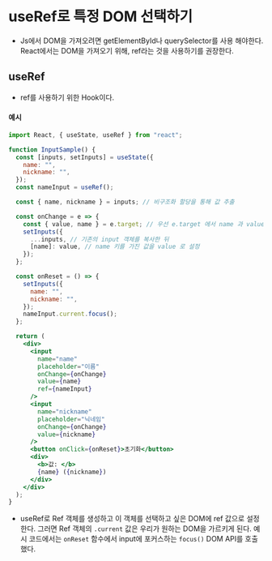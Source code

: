 # useRef로 특정 DOM 선택하기

- Js에서 DOM을 가져오려면 getElementById나 querySelector를 사용 해야한다. React에서는 DOM을 가져오기 위해, ref라는 것을 사용하기를 권장한다.

## useRef

- ref를 사용하기 위한 Hook이다.

#### 예시

```jsx
import React, { useState, useRef } from "react";

function InputSample() {
  const [inputs, setInputs] = useState({
    name: "",
    nickname: "",
  });
  const nameInput = useRef();

  const { name, nickname } = inputs; // 비구조화 할당을 통해 값 추출

  const onChange = e => {
    const { value, name } = e.target; // 우선 e.target 에서 name 과 value 를 추출
    setInputs({
      ...inputs, // 기존의 input 객체를 복사한 뒤
      [name]: value, // name 키를 가진 값을 value 로 설정
    });
  };

  const onReset = () => {
    setInputs({
      name: "",
      nickname: "",
    });
    nameInput.current.focus();
  };

  return (
    <div>
      <input
        name="name"
        placeholder="이름"
        onChange={onChange}
        value={name}
        ref={nameInput}
      />
      <input
        name="nickname"
        placeholder="닉네임"
        onChange={onChange}
        value={nickname}
      />
      <button onClick={onReset}>초기화</button>
      <div>
        <b>값: </b>
        {name} ({nickname})
      </div>
    </div>
  );
}
```

- useRef로 Ref 객체를 생성하고 이 객체를 선택하고 싶은 DOM에 ref 값으로 설정한다. 그러면 Ref 객체의 `.current` 값은 우리가 원하는 DOM을 가르키게 된다. 예시 코드에서는 `onReset` 함수에서 input에 포커스하는 `focus()` DOM API를 호출했다.
